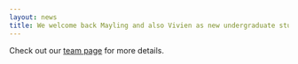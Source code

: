 ```yaml
---
layout: news
title: We welcome back Mayling and also Vivien as new undergraduate students in the lab!
---
```


Check out our <a href="/team">team page</a> for more details.